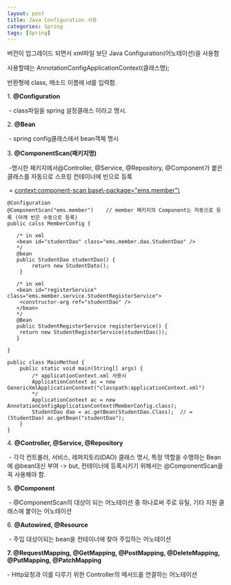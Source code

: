 ```yaml
---
layout: post
title: Java Configuration 사용
categories: Spring
tags: [Spring]
---
```


버전이 업그레이드 되면서 xml파일 보단 Java Configuration(어노테이션)을 사용함 

사용할때는 AnnotationConfigApplicationContext(클래스명);

반환형에 class, 메소드 이름에 id를 입력함.

1\. **@Configuration**

 - class파일을 spring 설정클래스 이라고 명시.

2\. **@Bean**

 - spring config클래스에서 bean객체 명시

3\. **@ComponentScan(패키지명)**

 -명시한 패키지에서@Controller, @Service, @Repository, @Component가 붙은 클래스를 자동으로 스프링 컨테이너에 빈으로 등록

 = <context:component-scan base\-package="ems.member"\>

```
@Configuration
@ComponentScan("ems.member")	// member 패키지의 Component는 자동으로 등록 (아래 빈은 수동으로 등록)
public calss MemberConfig {

   /* in xml 
   <bean id="studentDao" class="ems.member.dao.StudentDao" />
   */
   @bean
   public StudentDao studentDao() {
    	return new StudentDato();
    }
    
   /* in xml 
   <bean id="registerService" class="ems.member.service.StudentRegisterService">
   	<constructor-arg ref="studentDao" />
   </bean>
   */
   @Bean
   public StudentRegisterService registerService() {
   	return new StudentRegisterService(studentDao());
   }
   
}

public class MainMethod {
    public static void main(String[] args) {
        /* applicationContext.xml 사용시
        ApplicationContext ac = new GenericXmlApplicationContext("classpath:applicationContext.xml")
        */
    	ApplicationContext ac = new AnnotationConfigApplicationContext(MemberConfig.class);
        StudentDao dao = ac.getBean(StudentDao.Class); 	// = (StudentDao) ac.getBean("studentDao");
    }
}
```

4\. **@Controller, @Service, @Repository**

 - 각각 컨트롤러, 서비스, 레퍼지토리(DAO) 클래스 명시, 특정 역할을 수행하는 Bean에 @bean대신 부여 -> but, 컨테이너에 등록시키기 위해서는 @ComponentScan을 꼭 사용해야 함.

5\. **@Component**

 - @ComponentScan의 대상이 되는 어노테이션 중 하나로써 주로 유틸, 기타 지원 클래스에 붙이는 어노테이션

6\. **@Autowired, @Resource**

 - 주입 대상이되는 bean을 컨테이너에 찾아 주입하는 어노테이션

**7. @RequestMapping, @GetMapping, @PostMapping, @DeleteMapping, @PutMapping, @PatchMapping**

\- Http요청과 이를 다루기 위한 Controller의 메서드를 연결하는 어노테이션